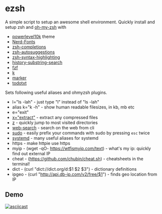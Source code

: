 # ezsh
A simple script to setup an awesome shell environment.
Quickly install and setup zsh and [oh-my-zsh](https://github.com/robbyrussell/oh-my-zsh) with
* [powerlevel10k](https://github.com/romkatv/powerlevel10k) theme
* [Nerd-Fonts](https://github.com/ryanoasis/nerd-fonts)
* [zsh-completions](https://github.com/zsh-users/zsh-completions)
* [zsh-autosuggestions](https://github.com/zsh-users/zsh-autosuggestions)
* [zsh-syntax-highlighting](https://github.com/zsh-users/zsh-syntax-highlighting)
* [history-substring-search](https://github.com/zsh-users/zsh-history-substring-search)
* [fzf](https://github.com/junegunn/fzf)
* [k](https://github.com/supercrabtree/k)
* [marker](https://github.com/pindexis/marker)
* [todotxt](https://github.com/todotxt/todo.txt-cli)

Sets following useful aliases and ohmyzsh plugins. 
* l="ls -lah"         - just type "l" instead of "ls -lah"
* alias k="k -h"	  - show human readable filesizes, in kb, mb etc
* e="exit"
* [x="extract"](https://github.com/ohmyzsh/ohmyzsh/tree/master/plugins/extract)         - extract any compressed files
* [z](https://github.com/ohmyzsh/ohmyzsh/tree/master/plugins/z)   - quickly jump to most visited directories
* [web-search](https://github.com/ohmyzsh/ohmyzsh/tree/master/plugins/web-search)    - search on the web from cli
* [sudo](https://github.com/ohmyzsh/ohmyzsh/tree/master/plugins/sudo)                - easily prefix your commands with sudo by pressing `esc` twice
* [systemd](https://github.com/ohmyzsh/ohmyzsh/tree/master/plugins/systemd)          - many useful aliases for systemd
* https               - make httpie use https
* myip - (wget -qO- https://wtfismyip.com/text)       - what's my ip: quickly find out external IP
* cheat - (https://github.com/chubin/cheat.sh)        - cheatsheets in the terminal!
* dict - (curl "dict://dict.org/d:$1 $2 $3")          - dictionary definitions
* ipgeo - (curl "http://api.db-ip.com/v2/free/$1")    - finds geo location from IP

## Demo
[![asciicast](https://asciinema.org/a/225226.svg)](https://asciinema.org/a/225226)


